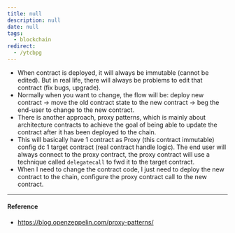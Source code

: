 ```yaml
---
title: null
description: null
date: null
tags:
  - blockchain
redirect:
  - /ytcbpg
---
```


- When contract is deployed, it will always be immutable (cannot be edited). But in real life, there will always be problems to edit that contract (fix bugs, upgrade).
- Normally when you want to change, the flow will be: deploy new contract -> move the old contract state to the new contract -> beg the end-user to change to the new contract.
- There is another approach, proxy patterns, which is mainly about architecture contracts to achieve the goal of being able to update the contract after it has been deployed to the chain.
- This will basically have 1 contract as Proxy (this contract immutable) config dc 1 target contract (real contract handle logic). The end user will always connect to the proxy contract, the proxy contract will use a technique called `delegatecall` to fwd it to the target contract.
- When I need to change the contract code, I just need to deploy the new contract to the chain, configure the proxy contract call to the new contract.

---

#### Reference

- https://blog.openzeppelin.com/proxy-patterns/
